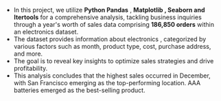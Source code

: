 - In this project, we utilize **Python Pandas** , **Matplotlib , Seaborn and Itertools** for a comprehensive analysis, tackling business inquiries through a year's worth of sales data comprising **186,850 orders** within an electronics dataset.
- The dataset provides information about electronics , categorized by various factors such as month, product type, cost, purchase address, and more.
- The goal is to reveal key insights to optimize sales strategies and drive profitability.
- This analysis concludes that the highest sales occurred in December, with San Francisco emerging as the top-performing location. AAA batteries emerged as the best-selling product.
